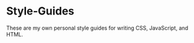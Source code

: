 Style-Guides
============

These are my own personal style guides for writing CSS, JavaScript, and HTML.
